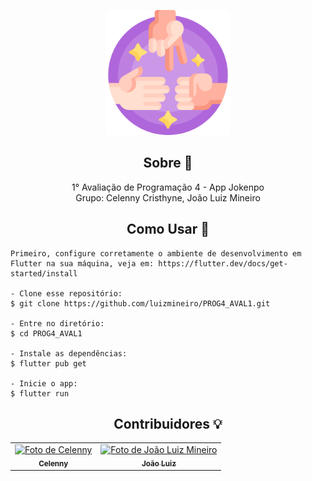 
<p align="center">
      <img src="/assets/images/logo-jokenpo.png" width="200" alt="Logo Frases do dia"/>
</p>
<h2 align="center">Sobre 📖</h2>
   
<p align="center">
  1° Avaliação de Programação 4 - App Jokenpo<br> Grupo: Celenny Cristhyne, João Luiz Mineiro
</p>

<h2 align="center">Como Usar 🤔</h2>

   ```
   Primeiro, configure corretamente o ambiente de desenvolvimento em Flutter na sua máquina, veja em: https://flutter.dev/docs/get-started/install
   
   - Clone esse repositório:
   $ git clone https://github.com/luizmineiro/PROG4_AVAL1.git

   - Entre no diretório:
   $ cd PROG4_AVAL1

   - Instale as dependências:
   $ flutter pub get

   - Inicie o app: 
   $ flutter run
   ```

<div align="center">
   <h2 align="center">Contribuidores 💡</h2>
   <table>
   <tr>
      <td align="center">
      <a href="#">
        <img src="https://avatars.githubusercontent.com/celenny" width="100px;" alt="Foto de Celenny"/><br>
        <sub>
          <b>Celenny</b>
        </sub>
      </a>
    </td>
    <td align="center">
      <a href="#">
        <img src="https://avatars1.githubusercontent.com/luizmineiro" width="100px;" alt="Foto de João Luiz Mineiro"/><br>
        <sub>
          <b>João Luiz</b>
        </sub>
      </a>
    </td>
   </tr>
   </table>
</div>
